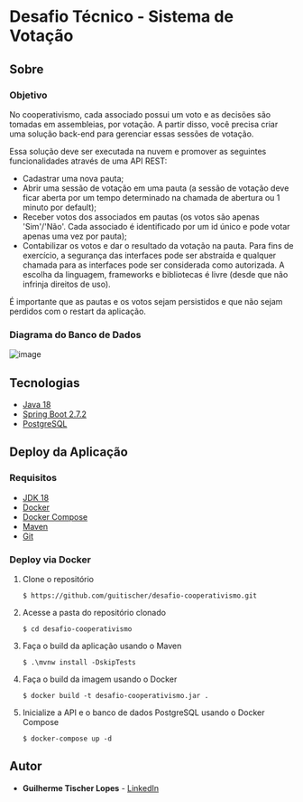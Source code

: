 # Desafio Técnico - Sistema de Votação

## Sobre
### Objetivo
No cooperativismo, cada associado possui um voto e as decisões são tomadas em assembleias, por votação. 
A partir disso, você precisa criar uma solução back-end para gerenciar essas sessões de votação.

Essa solução deve ser executada na nuvem e promover as seguintes funcionalidades através de uma API 
REST: 
- Cadastrar uma nova pauta;
- Abrir uma sessão de votação em uma pauta (a sessão de votação deve ficar aberta por um tempo 
determinado na chamada de abertura ou 1 minuto por default);
- Receber votos dos associados em pautas (os votos são apenas 'Sim'/'Não'. Cada associado é 
identificado por um id único e pode votar apenas uma vez por pauta);
- Contabilizar os votos e dar o resultado da votação na pauta.
Para fins de exercício, a segurança das interfaces pode ser abstraída e qualquer chamada para as interfaces 
pode ser considerada como autorizada. A escolha da linguagem, frameworks e bibliotecas é livre (desde que 
não infrinja direitos de uso).

É importante que as pautas e os votos sejam persistidos e que não sejam perdidos com o restart da aplicação.

### Diagrama do Banco de Dados

![image](https://user-images.githubusercontent.com/15661024/183253448-1b14b3a0-27a3-4a4c-b4b9-9c27f4bb8aea.png)

## Tecnologias

- [Java 18](https://www.oracle.com/java/technologies/javase/jdk18-archive-downloads.html)
- [Spring Boot 2.7.2](https://spring.io/projects/spring-boot)
- [PostgreSQL](https://www.postgresql.org/)

## Deploy da Aplicação

### Requisitos

- [JDK 18](https://www.oracle.com/java/technologies/javase/jdk18-archive-downloads.html)
- [Docker](https://docs.docker.com/get-docker/)
- [Docker Compose](https://docs.docker.com/compose/install/)
- [Maven](https://maven.apache.org/download.cgi)
- [Git](https://git-scm.com/)

### Deploy via Docker

1. Clone o repositório
   
    ```
    $ https://github.com/guitischer/desafio-cooperativismo.git
    ```
2. Acesse a pasta do repositório clonado
   
    ```
    $ cd desafio-cooperativismo
    ```
3. Faça o build da aplicação usando o Maven
   
    ```
    $ .\mvnw install -DskipTests
    ```
4. Faça o build da imagem usando o Docker
   
    ```
    $ docker build -t desafio-cooperativismo.jar .
    ```

5. Inicialize a API e o banco de dados PostgreSQL usando o Docker Compose
   
    ```
    $ docker-compose up -d
    ```


## Autor

* **Guilherme Tischer Lopes** - [LinkedIn](https://www.linkedin.com/in/guilherme-tischer/)



